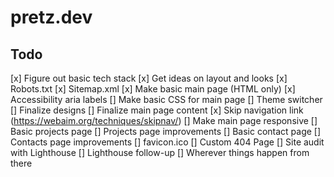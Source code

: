 # pretz.dev

## Todo

[x] Figure out basic tech stack
[x] Get ideas on layout and looks
[x] Robots.txt
[x] Sitemap.xml
[x] Make basic main page (HTML only)
[x] Accessibility aria labels
[] Make basic CSS for main page
[] Theme switcher
[] Finalize designs
[] Finalize main page content
[x] Skip navigation link (<https://webaim.org/techniques/skipnav/>)
[] Make main page responsive
[] Basic projects page
[] Projects page improvements
[] Basic contact page
[] Contacts page improvements
[] favicon.ico
[] Custom 404 Page
[] Site audit with Lighthouse
[] Lighthouse follow-up
[] Wherever things happen from there
